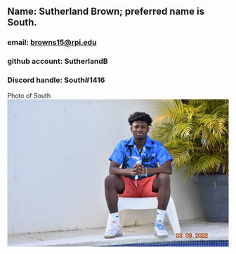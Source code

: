 ## Name: Sutherland Brown; preferred name is South. 
### email: browns15@rpi.edu
### github account: SutherlandB
### Discord handle: South#1416
Photo of South ![Suthy](images/img1.jpg)
